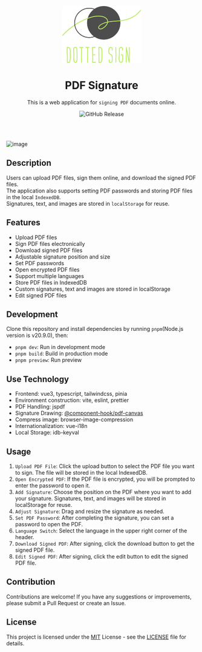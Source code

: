 <p align="center">
  <img src="./public/logo.png" height="150">
</p>

<h1 align="center">PDF Signature</h1>

<p align="center">
  This is a web application for <code>signing PDF</code> documents online.
</p>

<p align="center">
  <img alt="GitHub Release" src="https://img.shields.io/github/v/release/tzuyi0817/PDF-signature?label=%20&color=%23B7EC5D">
</p>

<br>
<br>

![image](./public/cover.jpg)

## Description

Users can upload PDF files, sign them online, and download the signed PDF files.  
The application also supports setting PDF passwords and storing PDF files in the local `IndexedDB`.  
Signatures, text, and images are stored in `localStorage` for reuse.

## Features

- Upload PDF files
- Sign PDF files electronically
- Download signed PDF files
- Adjustable signature position and size
- Set PDF passwords
- Open encrypted PDF files
- Support multiple languages
- Store PDF files in IndexedDB
- Custom signatures, text and images are stored in localStorage
- Edit signed PDF files

## Development

Clone this repository and install dependencies by running `pnpm`(Node.js version is v20.9.0), then:

- `pnpm dev`: Run in development mode
- `pnpm build`: Build in production mode
- `pnpm preview`: Run preview

## Use Technology

- Frontend: vue3, typescript, tailwindcss, pinia
- Environment construction: vite, eslint, prettier
- PDF Handling: jspdf
- Signature Drawing: [@component-hook/pdf-canvas](https://github.com/tzuyi0817/component-hook/tree/master/packages/pdf-canvas#readme)
- Compress image: browser-image-compression
- Internationalization: vue-i18n
- Local Storage: idb-keyval

## Usage

1. `Upload PDF File`: Click the upload button to select the PDF file you want to sign. The file will be stored in the local IndexedDB.
2. `Open Encrypted PDF`: If the PDF file is encrypted, you will be prompted to enter the password to open it.
3. `Add Signature`: Choose the position on the PDF where you want to add your signature. Signatures, text, and images will be stored in localStorage for reuse.
4. `Adjust Signature`: Drag and resize the signature as needed.
5. `Set PDF Password`: After completing the signature, you can set a password to open the PDF.
6. `Language Switch`: Select the language in the upper right corner of the header.
7. `Download Signed PDF`: After signing, click the download button to get the signed PDF file.
8. `Edit Signed PDF`: After signing, click the edit button to edit the signed PDF file.

## Contribution

Contributions are welcome! If you have any suggestions or improvements, please submit a Pull Request or create an Issue.

## License

This project is licensed under the [MIT](https://opensource.org/licenses/MIT) License - see the [LICENSE](./LICENSE) file for details.

